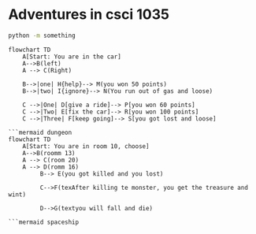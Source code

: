 # Adventures in csci 1035

```bash
python -m something
```

```mermaid carpool
flowchart TD
    A[Start: You are in the car]
    A-->B(left)
    A --> C(Right)

    B-->|one| H{help}--> M(you won 50 points)
    B-->|two| I{ignore}--> N(You run out of gas and loose) 

    C -->|One| D[give a ride]--> P[you won 60 points]
    C -->|Two| E[fix the car]--> R[you won 100 points]
    C -->|Three| F[keep going]--> S[you got lost and loose]
  
```mermaid dungeon
flowchart TD
    A[Start: You are in room 10, choose]
    A-->B(roomm 13)
    A --> C(room 20)
    A --> D(romm 16)
         B--> E(you got killed and you lost)

         C-->F(texAfter killing te monster, you get the treasure and wint)

         D-->G(textyou will fall and die)

```mermaid spaceship


